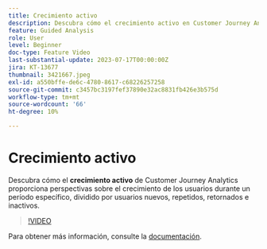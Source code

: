 ```yaml
---
title: Crecimiento activo
description: Descubra cómo el crecimiento activo en Customer Journey Analytics proporciona perspectivas sobre el crecimiento de los usuarios durante un período específico, dividido por usuarios nuevos, repetidos, recurrentes y latentes.
feature: Guided Analysis
role: User
level: Beginner
doc-type: Feature Video
last-substantial-update: 2023-07-17T00:00:00Z
jira: KT-13677
thumbnail: 3421667.jpeg
exl-id: a550bffe-de6c-4780-8617-c68226257258
source-git-commit: c3457bc3197fef37890e32ac8831fb426e3b575d
workflow-type: tm+mt
source-wordcount: '66'
ht-degree: 10%

---
```


# Crecimiento activo

Descubra cómo el **crecimiento activo** de Customer Journey Analytics proporciona perspectivas sobre el crecimiento de los usuarios durante un período específico, dividido por usuarios nuevos, repetidos, retornados e inactivos.

>[!VIDEO](https://video.tv.adobe.com/v/3423399/?learn=on&captions=spa)

Para obtener más información, consulte la [documentación](https://experienceleague.adobe.com/docs/analytics-platform/using/guided-analysis/user-growth/active.html?lang=es).
